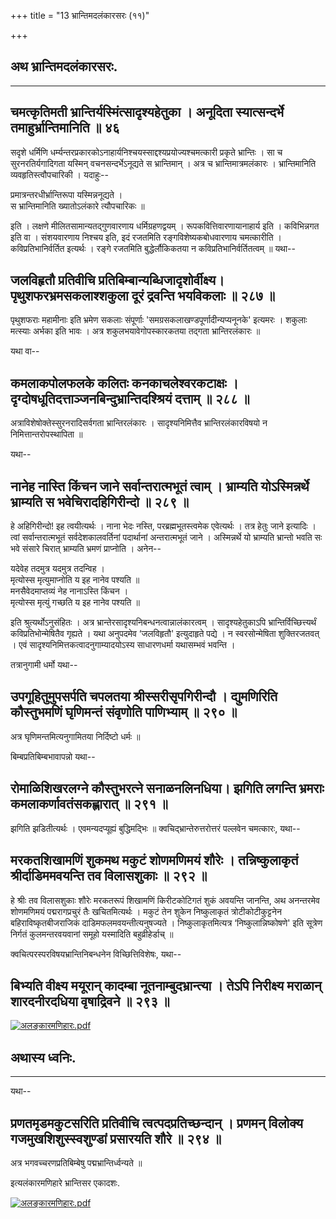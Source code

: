 +++
title = "13 भ्रान्तिमदलंकारसरः (११)"

+++


## अथ भ्रान्तिमदलंकारसरः.

------------------------------------------------------------------------




## चमत्कृतिमती भ्रान्तिर्यस्मिंत्सादृश्यहेतुका । अनूदिता स्यात्सन्दर्भे तमाहुर्भ्रान्तिमानिति ॥ ४६

सदृशे धर्मिणि
धर्म्यन्तरप्रकारकोऽनाहार्यनिश्चयस्साद्दश्यप्रयोज्यश्चमत्कारी प्रकृते
भ्रान्तिः । सा च सुरनरतिर्यगादिगता यस्मिन् वचनसन्दर्भेऽनूद्यते स
भ्रान्तिमान् । अत्र च भ्रान्तिमात्रमलंकारः । भ्रान्तिमानिति
व्यवहृतिस्त्वौपचारिकी । यदाहुः--

प्रमात्रन्तरधीर्भ्रान्तिरूपा यस्मिन्ननूद्यते ।  
स भ्रान्तिमानिति ख्यातोऽलंकारे त्यौपचारिकः ॥

इति । लक्षणे मीलितसामान्यतद्गुणवारणाय धर्मिग्रहणद्वयम् ।
रूपकवित्तिवारणायानाहार्य इति । कविभिन्नगत इति वा । संशयवारणाय निश्चय
इति, इदं रजतमिति रङ्गविशेष्यकबोधवारणाय चमत्कारीति । कविप्रतिभानिर्वर्तित
इत्यर्थः । रङ्गे रजतमिति बुद्धेर्लौकिकतया न कविप्रतिभानिर्वर्तितत्वम् ॥
यथा--



## जलविहृतौ प्रतिवीचि प्रतिबिम्बान्यब्धिजादृशोर्वीक्ष्य। पृथुशफरभ्रमसकलाश्शकुला दूरं द्रवन्ति भयविकलाः ॥ २८७ ॥

पृथुशफराः महामीनाः इति भ्रमेण सकलाः संपूर्णाः
'समग्रसकलाखण्डपूर्णादीन्यप्यनूनके' इत्यमरः । शकुलाः मत्स्याः अर्भका इति
भावः । अत्र शकुलभयावेगोपस्कारकतया तद्गता भ्रान्तिरलंकारः ॥

यथा वा--



## कमलाकपोलफलके कलितः कनकाचलेश्वरकटाक्षः । दृग्दोषधूतिदत्ताञ्जनबिन्दुभ्रान्तिदश्श्रियं दत्ताम् ॥ २८८ ॥

अत्राविशेषोक्तेस्सुरनरादिसर्वगता भ्रान्तिरलंकारः । सादृश्यनिमित्तैव
भ्रान्तिरलंकारविषयो न निमित्तान्तरोपस्थापिता ॥

यथा--



## नानेह नास्ति किंचन जाने सर्वान्तरात्मभूतं त्वाम् । भ्राम्यति योऽस्मिन्नर्थे भ्राम्यति स भवेचिरादहिगिरीन्दो ॥ २८९ ॥

हे अहिगिरीन्दो! इह त्वयीत्यर्थः । नाना भेदः नस्ति, परब्रह्मभूतस्त्वमेक
एवेत्यर्थः । तत्र हेतुः जाने इत्यादिः । त्वां सर्वान्तरात्मभूतं
सर्वदेशकालवर्तिनां पदार्थानां अन्तरात्मभूतं जाने । अस्मिन्नर्थे यो
भ्राम्यति भ्रान्तो भवति सः भवे संसारे चिरात् भ्राम्यति भ्रमणं प्राप्नोति
। अनेन--

यदेवेह तदमुत्र यदमुत्र तदन्विह ।  
मृत्योस्स मृत्युमाप्नोति य इह नानेव पश्यति ॥  
मनसैवेदमाप्तव्यं नेह नानाऽस्ति किंचन ।  
मृत्योस्स मृत्युं गच्छति य इह नानेव पश्यति ॥

इति श्रुत्यर्थोऽनुसंहितः । अत्र
भ्रान्तेरसादृश्यनिबन्धनत्वान्नालंकारत्वम् । सादृश्यहेतुकाऽपि
भ्रान्तिर्विच्छित्त्यर्थं कविप्रतिभोन्मेषितैव गृह्यते । यथा अनुपदमेव
‘जलविहृतौ' इत्युदाहृते पद्ये । न स्वरसोन्मेषिता शुक्तिरजतवत् । एवं
सादृश्यनिमित्तकत्वादनुगाम्यादयोऽस्य साधारणधर्मा यथासम्भवं भवन्ति ।

तत्रानुगामी धर्मो यथा--



## उपगूहितुमुपसर्पति चपलतया श्रीस्सरीसृपगिरीन्दौ । द्युमणिरिति कौस्तुभमणिं घृणिमन्तं संवृणोति पाणिभ्याम् ॥ २९० ॥

अत्र घृणिमन्तमित्यनुगामितया निर्दिष्टो धर्मः ॥

बिम्बप्रतिबिम्बभावापन्नो यथा--



## रोमाळिशिखरलग्ने कौस्तुभरत्ने सनाळनलिनधिया। झगिति लगन्ति भ्रमराः कमलाकर्णावतंसकह्लारात् ॥ २९१ ॥

झगिति झडितीत्यर्थः । एवमन्यदप्यूह्यं बुद्धिमद्भिः ॥
क्वचिद्भ्रान्तेरुत्तरोत्तरं पल्लवेन चमत्कारः, यथा--



## मरकतशिखामणिं शुकमथ मकुटं शोणमणिमयं शौरेः । तन्निष्कुलाकृतं श्रीर्दाडिममवयन्ति तव विलासशुकाः ॥ २९२ ॥

हे श्रीः तव विलासशुकाः शौरेः मरकतरूपं शिखामणिं किरीटकोटिगतं शुकं
अवयन्ति जानन्ति, अथ अनन्तरमेव शोणमणिमयं पद्मरागप्रचुरं तैः खचितमित्यर्थः
। मकुटं तेन शुकेन निष्कुलाकृतं त्रोटीकोटीकुट्टनेन बहिराविष्कृतबीजराजिकं
दाडिमफलमवयन्तीत्यनुषज्यते । निष्कुलाकृतमित्यत्र ‘निष्कुलान्निष्कोषणे'
इति सूत्रेण निर्गतं कुलमन्तरवयवानां समूहो यस्मादिति बहुव्रीहेर्डाच् ॥

क्वचित्परस्परविषयभ्रान्तिनिबन्धनेन विच्छित्तिविशेषः, यथा--



## बिभ्यति वीक्ष्य मयूरान् कादम्बा नूतनाम्बुदभ्रान्त्या । तेऽपि निरीक्ष्य मराळान् शारदनीरदधिया वृषाद्रिवने ॥ २९३ ॥

[![अलङ्कारमणिहारः.pdf](//upload.wikimedia.org/wikisource/sa/thumb/3/3b/%E0%A4%85%E0%A4%B2%E0%A4%99%E0%A5%8D%E0%A4%95%E0%A4%BE%E0%A4%B0%E0%A4%AE%E0%A4%A3%E0%A4%BF%E0%A4%B9%E0%A4%BE%E0%A4%B0%E0%A4%83.pdf/page175-398px-%E0%A4%85%E0%A4%B2%E0%A4%99%E0%A5%8D%E0%A4%95%E0%A4%BE%E0%A4%B0%E0%A4%AE%E0%A4%A3%E0%A4%BF%E0%A4%B9%E0%A4%BE%E0%A4%B0%E0%A4%83.pdf.jpg)](/w/index.php?title=%E0%A4%B8%E0%A4%9E%E0%A5%8D%E0%A4%9A%E0%A4%BF%E0%A4%95%E0%A4%BE:%E0%A4%85%E0%A4%B2%E0%A4%99%E0%A5%8D%E0%A4%95%E0%A4%BE%E0%A4%B0%E0%A4%AE%E0%A4%A3%E0%A4%BF%E0%A4%B9%E0%A4%BE%E0%A4%B0%E0%A4%83.pdf&page=175)

## अथास्य ध्वनिः.

------------------------------------------------------------------------

यथा--



## प्रणतमृडमकुटसरिति प्रतिवीचि त्वत्पदप्रतिच्छन्दान् । प्रणमन् विलोक्य गजमुखशिशुस्स्वशुण्डां प्रसारयति शौरे ॥ २९४ ॥


अत्र भगवच्चरणप्रतिबिम्बेषु पद्मभ्रान्तिर्ध्वन्यते ॥

इत्यलंकारमणिहारे भ्रान्तिसर एकादशः.

[![अलङ्कारमणिहारः.pdf](//upload.wikimedia.org/wikisource/sa/thumb/3/3b/%E0%A4%85%E0%A4%B2%E0%A4%99%E0%A5%8D%E0%A4%95%E0%A4%BE%E0%A4%B0%E0%A4%AE%E0%A4%A3%E0%A4%BF%E0%A4%B9%E0%A4%BE%E0%A4%B0%E0%A4%83.pdf/page176-395px-%E0%A4%85%E0%A4%B2%E0%A4%99%E0%A5%8D%E0%A4%95%E0%A4%BE%E0%A4%B0%E0%A4%AE%E0%A4%A3%E0%A4%BF%E0%A4%B9%E0%A4%BE%E0%A4%B0%E0%A4%83.pdf.jpg)](/w/index.php?title=%E0%A4%B8%E0%A4%9E%E0%A5%8D%E0%A4%9A%E0%A4%BF%E0%A4%95%E0%A4%BE:%E0%A4%85%E0%A4%B2%E0%A4%99%E0%A5%8D%E0%A4%95%E0%A4%BE%E0%A4%B0%E0%A4%AE%E0%A4%A3%E0%A4%BF%E0%A4%B9%E0%A4%BE%E0%A4%B0%E0%A4%83.pdf&page=176)

